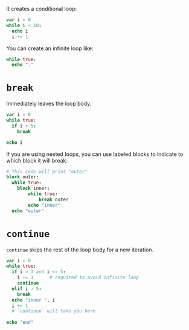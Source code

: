 It creates a conditional loop:
```nim
var i = 0
while i < 10:
  echo i
  i += 1
```

You can create an infinite loop like:
```nim
while true:
  echo "."
```

# `break`

Immediately leaves the loop body.


```nim
var i = 0
while true:
  if i > 5:
    break

echo i
```

If you are using nested loops, you can use labeled blocks to indicate to which block it will break:
```nim
# This code will print "outer"
block outer:
  while true:
    block inner:
        while true:
            break outer
        echo "inner"
  echo "outer"
```
<!--
```nim
import strutils, random

randomize()
let answer = rand(10)
while true:
  echo "I have a number from 0 to 10, what is it? "
  let guess = parseInt(stdin.readLine)

  if guess < answer:
    echo "Too low, try again"
  elif guess > answer:
    echo "Too high, try again"
  else:
    echo "Correct!"
    break

block busyloops:
  while true:
    while true:
      break busyloops
```
-->

# `continue`
`continue` skips the rest of the loop body for a new iteration.

```nim
var i = 0
while true:
  if i > 3 and i <= 5:
    i += 1      # required to avoid infinite loop
    continue
  elif i > 5:
    break
  echo "inner ", i
  i += 1
  # `continue` will take you here
  
echo "end"
```